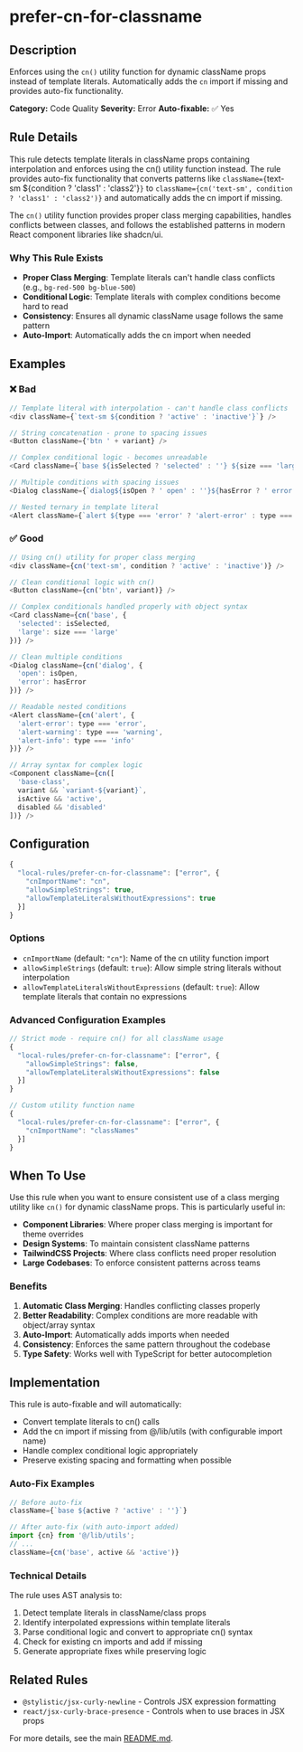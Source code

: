 # prefer-cn-for-classname

## Description

Enforces using the `cn()` utility function for dynamic className props instead of template literals.
Automatically adds the `cn` import if missing and provides auto-fix functionality.

**Category:** Code Quality
**Severity:** Error
**Auto-fixable:** ✅ Yes

## Rule Details

This rule detects template literals in className props containing interpolation and enforces using the cn()
utility function instead. The rule provides auto-fix functionality that converts patterns like
`className={`text-sm ${condition ? 'class1' : 'class2'}`}` to `className={cn('text-sm', condition ? 'class1' : 'class2')}`
and automatically adds the cn import if missing.

The `cn()` utility function provides proper class merging capabilities, handles conflicts between classes,
and follows the established patterns in modern React component libraries like shadcn/ui.

### Why This Rule Exists

- **Proper Class Merging**: Template literals can't handle class conflicts (e.g., `bg-red-500 bg-blue-500`)
- **Conditional Logic**: Template literals with complex conditions become hard to read
- **Consistency**: Ensures all dynamic className usage follows the same pattern
- **Auto-Import**: Automatically adds the cn import when needed

## Examples

### ❌ Bad

```javascript
// Template literal with interpolation - can't handle class conflicts
<div className={`text-sm ${condition ? 'active' : 'inactive'}`} />

// String concatenation - prone to spacing issues
<Button className={'btn ' + variant} />

// Complex conditional logic - becomes unreadable
<Card className={`base ${isSelected ? 'selected' : ''} ${size === 'large' ? 'large' : ''}`} />

// Multiple conditions with spacing issues
<Dialog className={`dialog${isOpen ? ' open' : ''}${hasError ? ' error' : ''}`} />

// Nested ternary in template literal
<Alert className={`alert ${type === 'error' ? 'alert-error' : type === 'warning' ? 'alert-warning' : 'alert-info'}`} />
```

### ✅ Good

```javascript
// Using cn() utility for proper class merging
<div className={cn('text-sm', condition ? 'active' : 'inactive')} />

// Clean conditional logic with cn()
<Button className={cn('btn', variant)} />

// Complex conditionals handled properly with object syntax
<Card className={cn('base', {
  'selected': isSelected,
  'large': size === 'large'
})} />

// Clean multiple conditions
<Dialog className={cn('dialog', {
  'open': isOpen,
  'error': hasError
})} />

// Readable nested conditions
<Alert className={cn('alert', {
  'alert-error': type === 'error',
  'alert-warning': type === 'warning',
  'alert-info': type === 'info'
})} />

// Array syntax for complex logic
<Component className={cn([
  'base-class',
  variant && `variant-${variant}`,
  isActive && 'active',
  disabled && 'disabled'
])} />
```

## Configuration

```javascript
{
  "local-rules/prefer-cn-for-classname": ["error", {
    "cnImportName": "cn",
    "allowSimpleStrings": true,
    "allowTemplateLiteralsWithoutExpressions": true
  }]
}
```

### Options

- `cnImportName` (default: `"cn"`): Name of the cn utility function import
- `allowSimpleStrings` (default: `true`): Allow simple string literals without interpolation
- `allowTemplateLiteralsWithoutExpressions` (default: `true`): Allow template literals that contain no expressions

### Advanced Configuration Examples

```javascript
// Strict mode - require cn() for all className usage
{
  "local-rules/prefer-cn-for-classname": ["error", {
    "allowSimpleStrings": false,
    "allowTemplateLiteralsWithoutExpressions": false
  }]
}

// Custom utility function name
{
  "local-rules/prefer-cn-for-classname": ["error", {
    "cnImportName": "classNames"
  }]
}
```

## When To Use

Use this rule when you want to ensure consistent use of a class merging utility like `cn()` for dynamic className props.
This is particularly useful in:

- **Component Libraries**: Where proper class merging is important for theme overrides
- **Design Systems**: To maintain consistent className patterns
- **TailwindCSS Projects**: Where class conflicts need proper resolution
- **Large Codebases**: To enforce consistent patterns across teams

### Benefits

1. **Automatic Class Merging**: Handles conflicting classes properly
2. **Better Readability**: Complex conditions are more readable with object/array syntax
3. **Auto-Import**: Automatically adds imports when needed
4. **Consistency**: Enforces the same pattern throughout the codebase
5. **Type Safety**: Works well with TypeScript for better autocompletion

## Implementation

This rule is auto-fixable and will automatically:

- Convert template literals to cn() calls
- Add the cn import if missing from @/lib/utils (with configurable import name)
- Handle complex conditional logic appropriately
- Preserve existing spacing and formatting when possible

### Auto-Fix Examples

```javascript
// Before auto-fix
className={`base ${active ? 'active' : ''}`}

// After auto-fix (with auto-import added)
import {cn} from '@/lib/utils';
// ...
className={cn('base', active && 'active')}
```

### Technical Details

The rule uses AST analysis to:

1. Detect template literals in className/class props
2. Identify interpolated expressions within template literals
3. Parse conditional logic and convert to appropriate cn() syntax
4. Check for existing cn imports and add if missing
5. Generate appropriate fixes while preserving logic

## Related Rules

- `@stylistic/jsx-curly-newline` - Controls JSX expression formatting
- `react/jsx-curly-brace-presence` - Controls when to use braces in JSX props

For more details, see the main [README.md](../README.md).
